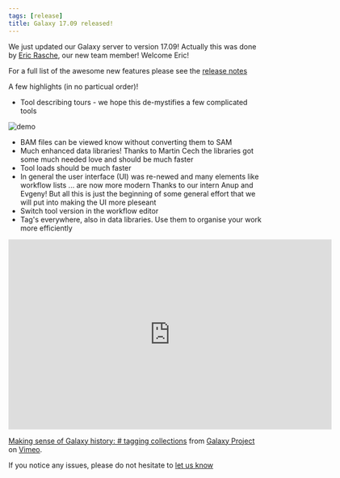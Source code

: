 ```yaml
---
tags: [release]
title: Galaxy 17.09 released!
---
```


We just updated our Galaxy server to version 17.09! Actually this was done by [Eric Rasche](https://usegalaxy-eu.github.io/galaxy-freiburg/people/), 
our new team member! Welcome Eric!

For a full list of the awesome new features
please see the [release notes](https://docs.galaxyproject.org/en/master/releases/17.09_announce.html)

A few highlights (in no particual order)!

* Tool describing tours - we hope this de-mystifies a few complicated tools

![demo](https://cloud.githubusercontent.com/assets/7281783/25704938/bb139902-30db-11e7-8117-2bcd0601a70a.gif)

* BAM files can be viewed know without converting them to SAM
* Much enhanced data libraries! Thanks to Martin Cech the libraries got some much needed love and should be much faster
* Tool loads should be much faster
* In general the user interface (UI) was re-newed and many elements like workflow lists ... are now more modern
  Thanks to our intern Anup and Evgeny!
  But all this is just the beginning of some general effort that we will put into making the UI more pleseant
* Switch tool version in the workflow editor
* Tag's everywhere, also in data libraries. Use them to organise your work more efficiently

<iframe src="https://player.vimeo.com/video/216895965" width="640" height="376" frameborder="0" webkitallowfullscreen mozallowfullscreen allowfullscreen></iframe>
<p><a href="https://vimeo.com/216895965">Making sense of Galaxy history: # tagging collections</a> from <a href="https://vimeo.com/galaxyproject">Galaxy Project</a> on <a href="https://vimeo.com">Vimeo</a>.</p>

If you notice any issues, please do not hesitate to [let us know](mailto:galaxy@informatik.uni-freiburg.de)
